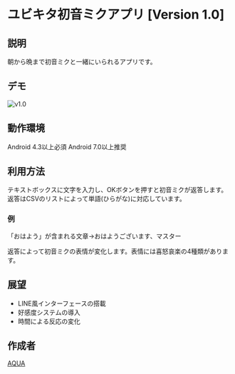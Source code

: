 ユビキタ初音ミクアプリ [Version 1.0]
====

## 説明
朝から晩まで初音ミクと一緒にいられるアプリです。

## デモ
![v1.0](https://github.com/Aqua-ix/Pictures/blob/YoubiMiku/v1.gif "v1.0")

## 動作環境
Android 4.3以上必須
Android 7.0以上推奨

## 利用方法
テキストボックスに文字を入力し、OKボタンを押すと初音ミクが返答します。
返答はCSVのリストによって単語(ひらがな)に対応しています。
### 例
「おはよう」が含まれる文章→おはようございます、マスター

返答によって初音ミクの表情が変化します。表情には喜怒哀楽の4種類があります。


## 展望
- LINE風インターフェースの搭載
- 好感度システムの導入
- 時間による反応の変化

## 作成者

[AQUA](https://github.com/Aqua-ix)
